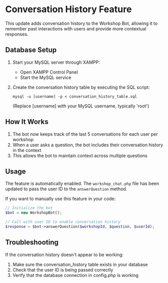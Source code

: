 # Conversation History Feature

This update adds conversation history to the Workshop Bot, allowing it to remember past interactions with users and provide more contextual responses.

## Database Setup

1. Start your MySQL server through XAMPP:
   - Open XAMPP Control Panel
   - Start the MySQL service

2. Create the conversation history table by executing the SQL script:
   ```
   mysql -u [username] -p < conversation_history_table.sql
   ```
   (Replace [username] with your MySQL username, typically 'root')

## How It Works

1. The bot now keeps track of the last 5 conversations for each user per workshop
2. When a user asks a question, the bot includes their conversation history in the context
3. This allows the bot to maintain context across multiple questions

## Usage

The feature is automatically enabled. The `workshop_chat.php` file has been updated to pass the user ID to the `answerQuestion` method.

If you want to manually use this feature in your code:

```php
// Initialize the bot
$bot = new WorkshopBot();

// Call with user ID to enable conversation history
$response = $bot->answerQuestion($workshopId, $question, $userId);
```

## Troubleshooting

If the conversation history doesn't appear to be working:

1. Make sure the conversation_history table exists in your database
2. Check that the user ID is being passed correctly
3. Verify that the database connection in config.php is working 